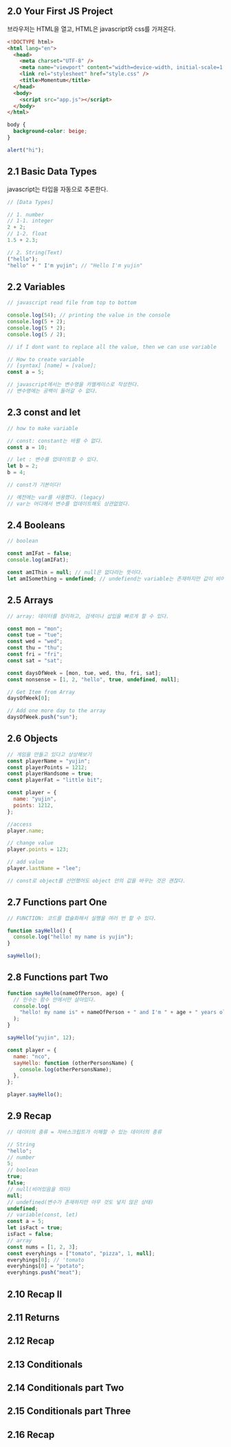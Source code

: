 ## **2.0 Your First JS Project**

브라우저는 HTML을 열고, HTML은 javascript와 css를 가져온다.

```html
<!DOCTYPE html>
<html lang="en">
  <head>
    <meta charset="UTF-8" />
    <meta name="viewport" content="width=device-width, initial-scale=1.0" />
    <link rel="stylesheet" href="style.css" />
    <title>Momentum</title>
  </head>
  <body>
    <script src="app.js"></script>
  </body>
</html>
```

```css
body {
  background-color: beige;
}
```

```jsx
alert("hi");
```

## **2.1 Basic Data Types**

javascript는 타입을 자동으로 추론한다.

```jsx
// [Data Types]

// 1. number
// 1-1. integer
2 + 2;
// 1-2. float
1.5 + 2.3;

// 2. String(Text)
("hello");
"hello" + " I'm yujin"; // "Hello I'm yujin"
```

## **2.2 Variables**

```jsx
// javascript read file from top to bottom

console.log(54); // printing the value in the console
console.log(5 + 2);
console.log(5 * 2);
console.log(5 / 2);

// if I dont want to replace all the value, then we can use variable

// How to create variable
// [syntax] [name] = [value];
const a = 5;

// javascript에서는 변수명을 카멜케이스로 작성한다.
// 변수명에는 공백이 들어갈 수 없다.
```

## **2.3 const and let**

```jsx
// how to make variable

// const: constant는 바뀔 수 없다.
const a = 10;

// let : 변수를 업데이트할 수 있다.
let b = 2;
b = 4;

// const가 기본이다!

// 예전에는 var를 사용했다. (legacy)
// var는 어디에서 변수를 업데이트해도 상관없었다.
```

## **2.4 Booleans**

```jsx
// boolean

const amIFat = false;
console.log(amIFat);

const amIThin = null; // null은 없다라는 뜻이다.
let amISomething = undefined; // undefiend는 variable는 존재하지만 값이 비어있다는 뜻이다.
```

## **2.5 Arrays**

```jsx
// array: 데이터를 정리하고, 검색이나 삽입을 빠르게 할 수 있다.

const mon = "mon";
const tue = "tue";
const wed = "wed";
const thu = "thu";
const fri = "fri";
const sat = "sat";

const daysOfWeek = [mon, tue, wed, thu, fri, sat];
const nonsense = [1, 2, "hello", true, undefined, null];

// Get Item from Array
daysOfWeek[0];

// Add one more day to the array
daysOfWeek.push("sun");
```

## **2.6 Objects**

```jsx
// 게임을 만들고 있다고 상상해보기
const playerName = "yujin";
const playerPoints = 1212;
const playerHandsome = true;
const playerFat = "little bit";

const player = {
  name: "yujin",
  points: 1212,
};

//access
player.name;

// change value
player.points = 123;

// add value
player.lastName = "lee";

// const로 object를 선언했어도 object 안의 값을 바꾸는 것은 괜찮다.
```

## 2.7 **Functions part One**

```jsx
// FUNCTION: 코드를 캡슐화해서 실행을 여러 번 할 수 있다.

function sayHello() {
  console.log("hello! my name is yujin");
}

sayHello();
```

## **2.8 Functions part Two**

```jsx
function sayHello(nameOfPerson, age) {
  // 인수는 함수 안에서만 살아있다.
  console.log(
    "hello! my name is" + nameOfPerson + " and I'm " + age + " years old."
  );
}

sayHello("yujin", 12);

const player = {
  name: "nco",
  sayHello: function (otherPersonsName) {
    console.log(otherPersonsName);
  },
};

player.sayHello();
```

## **2.9 Recap**

```jsx
// 데이터의 종류 = 자바스크립트가 이해할 수 있는 데이터의 종류

// String
"hello";
// number
5;
// boolean
true;
false;
// null(비어있음을 의미)
null;
// undefined(변수가 존재하지만 아무 것도 넣지 않은 상태)
undefined;
// variable(const, let)
const a = 5;
let isFact = true;
isFact = false;
// array
const nums = [1, 2, 3];
const everyhings = ["tomato", "pizza", 1, null];
everyhings[0]; // 'tomato
everyhings[0] = "potato";
everyhings.push("meat");
```

## **2.10 Recap II**

## **2.11 Returns**

## **2.12 Recap**

## **2.13 Conditionals**

## **2.14 Conditionals part Two**

## **2.15 Conditionals part Three**

## **2.16 Recap**
